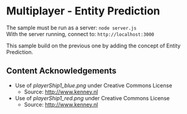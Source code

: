 # Multiplayer - Entity Prediction

The sample must be run as a server: `node server.js`\
With the server running, connect to: `http://localhost:3000`

This sample build on the previous one by adding the concept of Entity Prediction.

## Content Acknowledgements

* Use of *playerShip1_blue.png* under Creative Commons License
  * Source: http://www.kenney.nl
* Use of *playerShip1_red.png* under Creative Commons License
  * Source: http://www.kenney.nl
